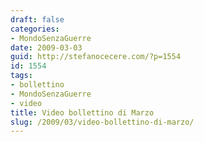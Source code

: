 ```yaml
---
draft: false
categories:
- MondoSenzaGuerre
date: 2009-03-03
guid: http://stefanocecere.com/?p=1554
id: 1554
tags:
- bollettino
- MondoSenzaGuerre
- video
title: Video bollettino di Marzo
slug: /2009/03/video-bollettino-di-marzo/
---
```


